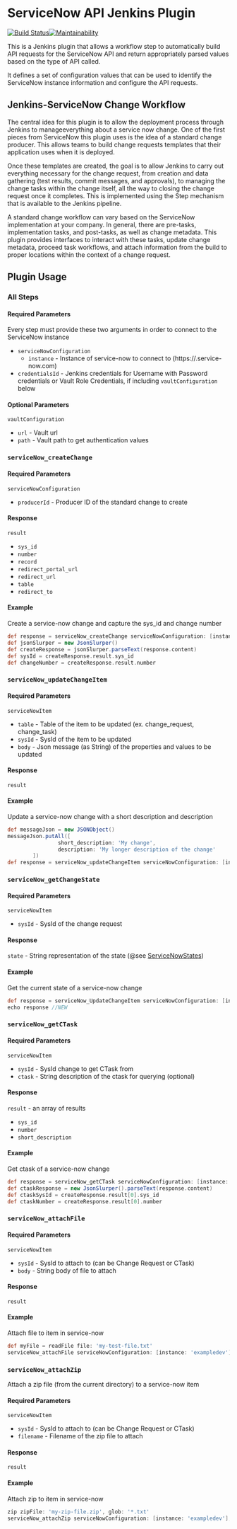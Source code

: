 # ServiceNow API Jenkins Plugin

[![Build Status](https://ci.jenkins.io/buildStatus/icon?job=Plugins/service-now-plugin/master)](https://ci.jenkins.io/job/Plugins/job/service-now-plugin/job/master/)[![Maintainability](https://api.codeclimate.com/v1/badges/2e3da6a8c0e1260ce7fb/maintainability)](https://codeclimate.com/github/jenkinsci/service-now-plugin/maintainability)

This is a Jenkins plugin that allows a workflow step
to automatically build API requests for the ServiceNow API and return appropriately parsed
values based on the type of API called.

It defines a set of configuration values that can be used to identify the ServiceNow instance
information and configure the API requests.

## Jenkins-ServiceNow Change Workflow

The central idea for this plugin is to allow the deployment 
process through Jenkins to manageeverything about a service 
now change. One of the first 
pieces from ServiceNow this plugin uses is the idea of a 
standard change producer. This allows teams to build change 
requests templates that their application uses when it is 
deployed.

Once these templates are created, the goal is to allow Jenkins 
to carry out everything necessary for the change request, 
from creation and data gathering (test results, commit messages, 
and approvals), to managing the change tasks within the change 
itself, all the way to closing the change request once it 
completes. This is implemented using the Step mechanism that 
is available to the Jenkins pipeline.

A standard change workflow can vary based on the ServiceNow
implementation at your company. In general, there are pre-tasks,
implementation tasks, and post-tasks, as well as change metadata.
This plugin provides interfaces to interact with these tasks,
update change metadata, proceed task workflows, and attach
information from the build to proper locations within the
context of a change request. 

## Plugin Usage

### All Steps

#### Required Parameters

Every step must provide these two arguments in order to connect to the ServiceNow instance

* `serviceNowConfiguration`
  * `instance` - Instance of service-now to connect to (https://<instance>.service-now.com)
* `credentialsId` - Jenkins credentials for Username with Password credentials or Vault Role Credentials, if including `vaultConfiguration` below

#### Optional Parameters

`vaultConfiguration`
* `url` - Vault url
* `path` - Vault path to get authentication values

### `serviceNow_createChange`

#### Required Parameters

`serviceNowConfiguration`
* `producerId` - Producer ID of the standard change to create


#### Response

`result`
* `sys_id`
* `number`
* `record`
* `redirect_portal_url`
* `redirect_url`
* `table`
* `redirect_to`

#### Example
Create a service-now change and capture the sys_id and change number
```groovy
def response = serviceNow_createChange serviceNowConfiguration: [instance: 'exampledev', producerId: 'ls98y3khifs8oih3kjshihksjd'], credentialsId: 'jenkins-vault', vaultConfiguration: [url: 'https://vault.example.com:8200', path: 'secret/for/service_now/']
def jsonSlurper = new JsonSlurper()
def createResponse = jsonSlurper.parseText(response.content)
def sysId = createResponse.result.sys_id
def changeNumber = createResponse.result.number
```

### `serviceNow_updateChangeItem`

#### Required Parameters

`serviceNowItem`
* `table` - Table of the item to be updated (ex. change_request, change_task)
* `sysId` - SysId of the item to be updated
* `body` - Json message (as String) of the properties and values to be updated

#### Response

`result`

#### Example
Update a service-now change with a short description and description
```groovy
def messageJson = new JSONObject()
messageJson.putAll([
                short_description: 'My change',
                description: 'My longer description of the change'
        ])
def response = serviceNow_updateChangeItem serviceNowConfiguration: [instance: 'exampledev'], credentialsId: 'jenkins-vault', serviceNowItem: [table: 'change_request', sysId: 'adg98y29thukwfd97ihu23', body: messageJson.toString()], vaultConfiguration: [url: 'https://vault.example.com:8200', path: 'secret/for/service_now/']

```

### `serviceNow_getChangeState`

#### Required Parameters

`serviceNowItem`
* `sysId` - SysId of the change request

#### Response

`state` - String representation of the state (@see [ServiceNowStates](src/main/java/org/jenkinsci/plugins/servicenow/util/ServiceNowStates.java))

#### Example
Get the current state of a service-now change
```groovy
def response = serviceNow_UpdateChangeItem serviceNowConfiguration: [instance: 'exampledev'], credentialsId: 'jenkins-vault', serviceNowItem: [sysId: 'adg98y29thukwfd97ihu23'], vaultConfiguration: [url: 'https://vault.example.com:8200', path: 'secret/for/service_now/']
echo response //NEW
```

### `serviceNow_getCTask`

#### Required Parameters

`serviceNowItem`
* `sysId` - SysId change to get CTask from
* `ctask` - String description of the ctask for querying (optional)

#### Response

`result` - an array of results
* `sys_id`
* `number`
* `short_description`

#### Example
Get ctask of a service-now change
```groovy
def response = serviceNow_getCTask serviceNowConfiguration: [instance: 'exampledev'], credentialsId: 'jenkins-vault', serviceNowItem: [sysId: 'agsdh0wehosid9723h30h', ctask: 'UAT_TESTING'], vaultConfiguration: [url: 'https://vault.example.com:8200', path: 'secret/for/service_now/']
def ctaskResponse = new JsonSlurper().parseText(response.content)
def ctaskSysId = createResponse.result[0].sys_id
def ctaskNumber = createResponse.result[0].number
```

### `serviceNow_attachFile`

#### Required Parameters

`serviceNowItem`
* `sysId` - SysId to attach to (can be Change Request or CTask)
* `body` - String body of file to attach

#### Response

`result`

#### Example
Attach file to item in service-now
```groovy
def myFile = readFile file: 'my-test-file.txt'
serviceNow_attachFile serviceNowConfiguration: [instance: 'exampledev'], credentialsId: 'jenkins-vault', serviceNowItem: [sysId: 'agsdh0wehosid9723h30h', body: myFile], vaultConfiguration: [url: 'https://vault.example.com:8200', path: 'secret/for/service_now/']
```

### `serviceNow_attachZip`

Attach a zip file (from the current directory) to a service-now item

#### Required Parameters

`serviceNowItem`
* `sysId` - SysId to attach to (can be Change Request or CTask)
* `filename` - Filename of the zip file to attach

#### Response

`result`

#### Example
Attach zip to item in service-now
```groovy
zip zipFile: 'my-zip-file.zip', glob: '*.txt'
serviceNow_attachZip serviceNowConfiguration: [instance: 'exampledev'], credentialsId: 'jenkins-vault', serviceNowItem: [sysId: 'agsdh0wehosid9723h30h', filename: 'my-zip-file.zip'], vaultConfiguration: [url: 'https://vault.example.com:8200', path: 'secret/for/service_now/']
```
